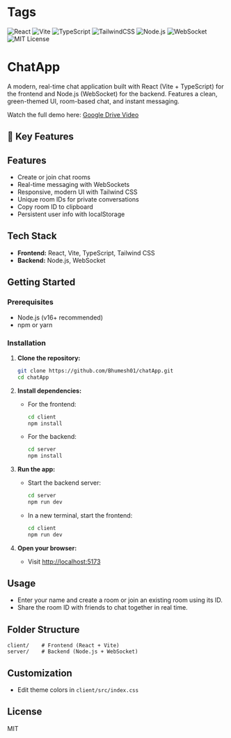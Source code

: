 # Tags

![React](https://img.shields.io/badge/Frontend-React-61dafb?logo=react)
![Vite](https://img.shields.io/badge/Bundler-Vite-646cff?logo=vite)
![TypeScript](https://img.shields.io/badge/Language-TypeScript-3178c6?logo=typescript)
![TailwindCSS](https://img.shields.io/badge/Styling-TailwindCSS-38bdf8?logo=tailwindcss)
![Node.js](https://img.shields.io/badge/Backend-Node.js-339933?logo=node.js)
![WebSocket](https://img.shields.io/badge/Protocol-WebSocket-010101?logo=websocket)
![MIT License](https://img.shields.io/badge/License-MIT-green)

# ChatApp

A modern, real-time chat application built with React (Vite + TypeScript) for the frontend and Node.js (WebSocket) for the backend. Features a clean, green-themed UI, room-based chat, and instant messaging.

Watch the full demo here: [Google Drive Video](https://drive.google.com/file/d/1aO-zEMWeZCHPbwtbyUpzXtNJ4g8IRmVv/view?usp=sharing)

## 🚀 Key Features

## Features
- Create or join chat rooms
- Real-time messaging with WebSockets
- Responsive, modern UI with Tailwind CSS
- Unique room IDs for private conversations
- Copy room ID to clipboard
- Persistent user info with localStorage

## Tech Stack
- **Frontend:** React, Vite, TypeScript, Tailwind CSS
- **Backend:** Node.js, WebSocket

## Getting Started

### Prerequisites
- Node.js (v16+ recommended)
- npm or yarn

### Installation

1. **Clone the repository:**
   ```sh
   git clone https://github.com/Bhumesh01/chatApp.git
   cd chatApp
   ```

2. **Install dependencies:**
   - For the frontend:
     ```sh
     cd client
     npm install
     ```
   - For the backend:
     ```sh
     cd server
     npm install
     ```

3. **Run the app:**
   - Start the backend server:
     ```sh
     cd server
     npm run dev
     ```
   - In a new terminal, start the frontend:
     ```sh
     cd client
     npm run dev
     ```

4. **Open your browser:**
   - Visit [http://localhost:5173](http://localhost:5173)

## Usage
- Enter your name and create a room or join an existing room using its ID.
- Share the room ID with friends to chat together in real time.

## Folder Structure
```
client/    # Frontend (React + Vite)
server/    # Backend (Node.js + WebSocket)
```

## Customization
- Edit theme colors in `client/src/index.css`

## License
MIT
